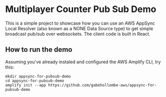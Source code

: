 # Multiplayer Counter Pub Sub Demo

This is a simple project to showcase how you can use an AWS AppSync Local Resolver (also known as a NONE Data Source type) to get simple broadcast pub/sub over websockets. The client code is built in React.

## How to run the demo

Assuming you've already instaled and configured the AWS Amplify CLI, try this:

```
mkdir appsync-for-pubsub-demo
cd appsync-for-pubsub-demo
amplify init --app https://github.com/gabehollombe-aws/appsync-for-pubsub-demo
```
